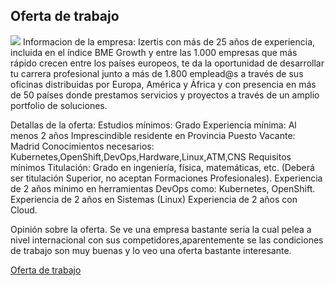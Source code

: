 ## Oferta de trabajo
![](https://izertis.ofertas-trabajo.infojobs.net/)
Informacion de la empresa:
Izertis con más de 25 años de experiencia, incluida en el índice BME Growth y entre las 1.000 empresas que más rápido crecen entre los países europeos, te da la oportunidad de desarrollar tu carrera profesional junto a más de 1.800 emplead@s a través de sus oficinas distribuidas por Europa, América y África y con presencia en más de 50 países donde prestamos servicios y proyectos a través de un amplio portfolio de soluciones.

Detallas de la oferta:
Estudios mínimos:
Grado
Experiencia mínima:
Al menos 2 años
Imprescindible residente en Provincia Puesto Vacante: Madrid
Conocimientos necesarios:
Kubernetes,OpenShift,DevOps,Hardware,Linux,ATM,CNS
Requisitos mínimos
Titulación: Grado en ingeniería, física, matemáticas, etc. (Deberá ser titulación Superior, no aceptan Formaciones Profesionales).
Experiencia de 2 años mínimo en herramientas DevOps como: Kubernetes, OpenShift.
Experiencia de 2 años en Sistemas (Linux)
Experiencia de 2 años con Cloud.
 
Opinión sobre la oferta.
Se ve una empresa bastante seria la cual pelea a nivel internacional con sus competidores,aparentemente se las condiciones de trabajo son muy buenas y lo veo una oferta bastante interesante.

[Oferta de trabajo](https://www.infojobs.net/madrid/devops/of-icf5d6109d6410ea7cc11d8c9cf489e?applicationOrigin=search-new&page=1&sortBy=RELEVANCE)

